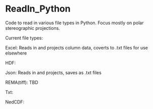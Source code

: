 # ReadIn_Python
Code to read in various file types in Python.
Focus mostly on polar stereographic projections.

Current file types:

Excel: Reads in and projects column data, coverts to .txt files for use elsewhere

HDF:

Json: Reads in and projects, saves as .txt files

REMA(tiff): TBD

Txt:

NedCDF:




